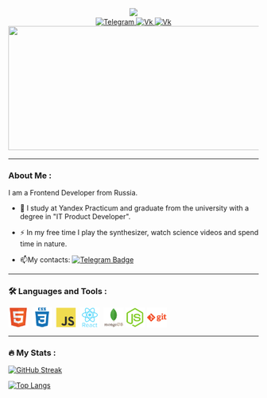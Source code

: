 <div id="header" align="center">
  <img src="https://media.giphy.com/media/v1.Y2lkPTc5MGI3NjExZjAyODE0NTI1M2RhNjcwMDIwNzU4ODM2MTMyZDU2MmEzYmM0MzdiNSZlcD12MV9pbnRlcm5hbF9naWZzX2dpZklkJmN0PWc/JIX9t2j0ZTN9S/giphy.gif" width="120"/>
</div>
<div id="badges" align="center">
  <a href="https://t.me/kurmanka">
    <img src="https://img.shields.io/badge/Telegram-2CA5E0?style=for-the-badge&logo=Telegram&logoColor=white" alt="Telegram"/>
  </a>
     <a href="mailto:rumiyakurmangazieva2001@gmail.com">
    <img src="https://img.shields.io/badge/Gmail-EB1923?style=for-the-badge&logo=gmail&logoColor=white" alt="Vk"/>
  </a>
  <a href="https://vk.com/kurmanka1">
    <img src="https://img.shields.io/badge/вконтакте-%232E87FB.svg?&style=for-the-badge&logo=vk&logoColor=white" alt="Vk"/>
  </a>
</div>

<div align="center">
  <img src="https://media.giphy.com/media/v1.Y2lkPTc5MGI3NjExNTYzMDI4NzIyZGM0ZGVmYjE2ZDJkYWJmZTQ5MjU5NGVlYzg1OWY2YiZlcD12MV9pbnRlcm5hbF9naWZzX2dpZklkJmN0PWc/L1R1tvI9svkIWwpVYr/giphy.gif" width=600" height="250"/>
</div>

---

### About Me :
I am a Frontend Developer from Russia.
- :telescope: I study at Yandex Practicum and graduate from the university with a degree in "IT Product Developer".

- :zap: In my free time I play the synthesizer, watch science videos and spend time in nature.

- :mailbox:My contacts: [![Telegram Badge](https://img.shields.io/badge/-Rumiya-9cf?style=flat&logo=Telegram&logoColor=white)](https://t.me/kurmanka)

---

### :hammer_and_wrench: Languages and Tools :
<div>
  <img src="https://github.com/devicons/devicon/blob/master/icons/html5/html5-original.svg" title="HTML5" alt="HTML" width="40" height="40"/>&nbsp;
  <img src="https://github.com/devicons/devicon/blob/master/icons/css3/css3-plain-wordmark.svg" title="CSS3" alt="CSS" width="40" height="40"/>&nbsp;
  <img src="https://github.com/devicons/devicon/blob/master/icons/javascript/javascript-original.svg" title="JavaScript" alt="JavaScript" width="40" height="40"/>&nbsp;
  <img src="https://github.com/devicons/devicon/blob/master/icons/react/react-original-wordmark.svg" title="React" alt="React" width="40" height="40"/>&nbsp;
  <img src="https://github.com/devicons/devicon/blob/master/icons/mongodb/mongodb-original-wordmark.svg" title="Git" **alt="Git" width="40" height="40"/>
  <img src="https://github.com/devicons/devicon/blob/master/icons/nodejs/nodejs-original.svg" title="Git" **alt="Git" width="40" height="40"/>
  <img src="https://github.com/devicons/devicon/blob/master/icons/git/git-plain-wordmark.svg" title="Git" **alt="Git" width="40" height="40"/>
</div>

---

### :fire: My Stats :
[![GitHub Streak](http://github-readme-streak-stats.herokuapp.com?user=kurmanka1003&theme=dark&background=000000)](https://git.io/streak-stats)

[![Top Langs](https://github-readme-stats.vercel.app/api/top-langs/?username=kurmanka1003&layout=compact&theme=vision-friendly-dark)](https://github.com/anuraghazra/github-readme-stats)                                                                                      

